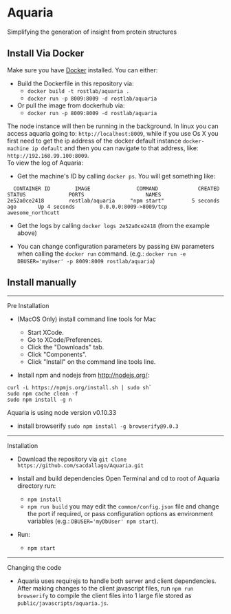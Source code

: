 # Aquaria
Simplifying the generation of insight from protein structures


## Install Via Docker

Make sure you have [Docker](https://www.docker.com/) installed. You can either:

- Build the Dockerfile in this repository via:
  - `docker build -t rostlab/aquaria .`
  - `docker run -p 8009:8009 -d rostlab/aquaria`
- Or pull the image from dockerhub via:
  -  `docker run -p 8009:8009 -d rostlab/aquaria`

The node instance will then be running in the background. In linux you can access aquaria going to: `http://localhost:8009`, while if you use Os X you first need to get the ip address of the docker default instance `docker-machine ip default` and then you can navigate to that address, like: `http://192.168.99.100:8009`.      
To view the log of Aquaria:
- Get the machine's ID by calling `docker ps`. You will get something like:

```
  CONTAINER ID        IMAGE               COMMAND             CREATED             STATUS              PORTS                    NAMES
2e52a0ce2418        rostlab/aquaria     "npm start"         5 seconds ago       Up 4 seconds        0.0.0.0:8009->8009/tcp   awesome_northcutt
```

- Get the logs by calling `docker logs 2e52a0ce2418` (from the example above)

- You can change configuration parameters by passing `ENV` parameters when calling the `docker run` command. (e.g.: `docker run -e DBUSER='myUser' -p 8009:8009 rostlab/aquaria`)
  

## Install manually
----------
Pre Installation
- (MacOS Only) install command line tools for Mac
	- Start XCode.
	- Go to XCode/Preferences.
	- Click the "Downloads" tab.
	- Click "Components".
	- Click "Install" on the command line tools line.

- Install npm and nodejs
	from http://nodejs.org/: 

```
curl -L https://npmjs.org/install.sh | sudo sh`
sudo npm cache clean -f
sudo npm install -g n	
```

Aquaria is using node version v0.10.33
	
- install browserify
  `sudo npm install -g browserify@9.0.3`

--------
Installation
 - Download the repository via `git clone https://github.com/sacdallago/Aquaria.git`
 
- Install and build dependencies
	Open Terminal and cd to root of Aquaria directory run:
	- `npm install`
	- `npm run build`
  you may edit the `common/config.json` file and change the port if required, or pass configuration options as environment variables (e.g.: `DBUSER='myDbUser' npm start`).

- Run:   
    - `npm start`


-------
Changing the code
- Aquaria uses requirejs to handle both server and client dependencies. After making changes to the client javascript files, run `npm run browserify` to compile the client files into 1 large file stored as `public/javascripts/aquaria.js`.


